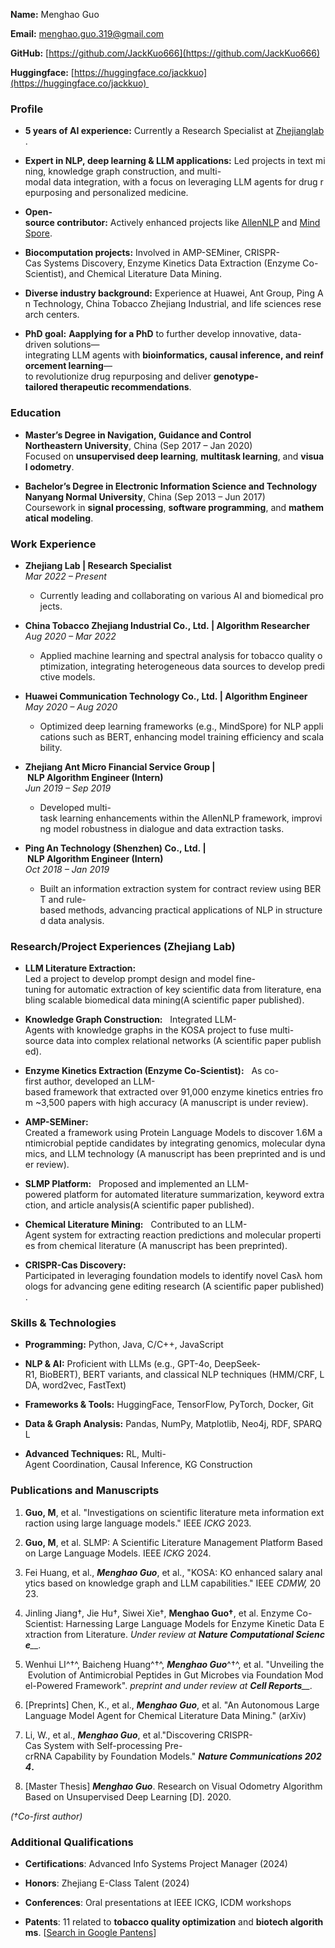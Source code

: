 **Name:** Menghao Guo  

**Email:** [menghao.guo.319@gmail.com](mailto:menghao.guo.319@gmail.com)

**GitHub:** [https://github.com/JackKuo666](https://github.com/JackKuo666)

**Huggingface:** [https://huggingface.co/jackkuo](https://huggingface.co/jackkuo) 

### Profile

*   **5 years of AI experience:** Currently a Research Specialist at [Zhejianglab](https://en.zhejianglab.com/).
    
*   **Expert in NLP, deep learning & LLM applications:** Led projects in text mining, knowledge graph construction, and multi-modal data integration, with a focus on leveraging LLM agents for drug repurposing and personalized medicine.
    
*   **Open-source contributor:** Actively enhanced projects like [AllenNLP](https://github.com/allenai/allennlp/graphs/contributors) and [MindSpore](https://gitee.com/guomenghao319).
    
*   **Biocomputation projects:** Involved in AMP-SEMiner, CRISPR-Cas Systems Discovery, Enzyme Kinetics Data Extraction (Enzyme Co-Scientist), and Chemical Literature Data Mining.
    
*   **Diverse industry background:** Experience at Huawei, Ant Group, Ping An Technology, China Tobacco Zhejiang Industrial, and life sciences research centers.
    
*   **PhD goal:** **Aapplying for a PhD** to further develop innovative, data-driven solutions—integrating LLM agents with **bioinformatics, causal inference, and reinforcement learning**—to revolutionize drug repurposing and deliver **genotype-tailored therapeutic recommendations**.
    

### Education

*   **Master’s Degree in Navigation, Guidance and Control**  
    **Northeastern University**, China (Sep 2017 – Jan 2020)  
    Focused on **unsupervised deep learning**, **multitask learning**, and **visual odometry**.
    
*   **Bachelor’s Degree in Electronic Information Science and Technology**  
    **Nanyang Normal University**, China (Sep 2013 – Jun 2017)  
    Coursework in **signal processing**, **software programming**, and **mathematical modeling**.
    

### Work Experience

*   **Zhejiang Lab | Research Specialist**  
    _Mar 2022 – Present_
    
    *   Currently leading and collaborating on various AI and biomedical projects.
        
*   **China Tobacco Zhejiang Industrial Co., Ltd. | Algorithm Researcher**  
    _Aug 2020 – Mar 2022_
    
    *   Applied machine learning and spectral analysis for tobacco quality optimization, integrating heterogeneous data sources to develop predictive models.
        
*   **Huawei Communication Technology Co., Ltd. | Algorithm Engineer**  
    _May 2020 – Aug 2020_
    
    *   Optimized deep learning frameworks (e.g., MindSpore) for NLP applications such as BERT, enhancing model training efficiency and scalability.
        
*   **Zhejiang Ant Micro Financial Service Group | NLP Algorithm Engineer (Intern)**  
    _Jun 2019 – Sep 2019_
    
    *   Developed multi-task learning enhancements within the AllenNLP framework, improving model robustness in dialogue and data extraction tasks.
        
*   **Ping An Technology (Shenzhen) Co., Ltd. | NLP Algorithm Engineer (Intern)**  
    _Oct 2018 – Jan 2019_
    
    *   Built an information extraction system for contract review using BERT and rule-based methods, advancing practical applications of NLP in structured data analysis.
        

### Research/Project Experiences (Zhejiang Lab)

*   **LLM Literature Extraction:**   Led a project to develop prompt design and model fine-tuning for automatic extraction of key scientific data from literature, enabling scalable biomedical data mining(A scientific paper published).
    
*   **Knowledge Graph Construction:**   Integrated LLM-Agents with knowledge graphs in the KOSA project to fuse multi-source data into complex relational networks (A scientific paper published).
    
*   **Enzyme Kinetics Extraction (Enzyme Co-Scientist):**   As co-first author, developed an LLM-based framework that extracted over 91,000 enzyme kinetics entries from ~3,500 papers with high accuracy (A manuscript is under review).
    
*   **AMP-SEMiner:**   Created a framework using Protein Language Models to discover 1.6M antimicrobial peptide candidates by integrating genomics, molecular dynamics, and LLM technology (A manuscript has been preprinted and is under review).
    
*   **SLMP Platform:**   Proposed and implemented an LLM-powered platform for automated literature summarization, keyword extraction, and article analysis(A scientific paper published).
    
*   **Chemical Literature Mining:**   Contributed to an LLM-Agent system for extracting reaction predictions and molecular properties from chemical literature (A manuscript has been preprinted).
    
*   **CRISPR-Cas Discovery:**   Participated in leveraging foundation models to identify novel Casλ homologs for advancing gene editing research (A scientific paper published).
    

### Skills & Technologies

*   **Programming:** Python, Java, C/C++, JavaScript
    
*   **NLP & AI:** Proficient with LLMs (e.g., GPT-4o, DeepSeek-R1, BioBERT), BERT variants, and classical NLP techniques (HMM/CRF, LDA, word2vec, FastText)
    
*   **Frameworks & Tools:** HuggingFace, TensorFlow, PyTorch, Docker, Git
    
*   **Data & Graph Analysis:** Pandas, NumPy, Matplotlib, Neo4j, RDF, SPARQL
    
*   **Advanced Techniques:** RL, Multi-Agent Coordination, Causal Inference, KG Construction
    

### Publications and Manuscripts

1.  **Guo, M**, et al. "Investigations on scientific literature meta information extraction using large language models." IEEE _ICKG_ 2023.
    
2.  **Guo, M**, et al. SLMP: A Scientific Literature Management Platform Based on Large Language Models. IEEE _ICKG_ 2024.
    
3.  Fei Huang, et al., _**Menghao Guo**_, et al., "KOSA: KO enhanced salary analytics based on knowledge graph and LLM capabilities." IEEE _CDMW,_ 2023.
    
4.  Jinling Jiang†, Jie Hu†, Siwei Xie†, **Menghao Guo†**, et al. Enzyme Co-Scientist: Harnessing Large Language Models for Enzyme Kinetic Data Extraction from Literature. _Under review at_ _**Nature Computational Science**__._
    
5.  Wenhui LI^†^, Baicheng Huang^†^, _**Menghao Guo**_^†^, et al. "Unveiling the Evolution of Antimicrobial Peptides in Gut Microbes via Foundation Model-Powered Framework". _preprint and under review at_ _**Cell Reports**__._
    
6.  \[Preprints\] Chen, K., et al., _**Menghao Guo**_, et al. "An Autonomous Large Language Model Agent for Chemical Literature Data Mining." (arXiv)
    
7.  Li, W., et al., _**Menghao Guo**_, et al."Discovering CRISPR-Cas System with Self-processing Pre-crRNA Capability by Foundation Models." _**Nature Communications 2024**_**.**
    
8.  \[Master Thesis\] _**Menghao Guo**_. Research on Visual Odometry Algorithm Based on Unsupervised Deep Learning \[D\]. 2020.
    
_(†Co-first author)_


### Additional Qualifications

*   **Certifications**: Advanced Info Systems Project Manager (2024)
    
*   **Honors**: Zhejiang E-Class Talent (2024)
    
*   **Conferences**: Oral presentations at IEEE ICKG, ICDM workshops
    
*   **Patents**: 11 related to **tobacco quality optimization** and **biotech algorithms**. \[[Search in Google Pantens](https://patents.google.com/?inventor=%E9%83%AD%E8%92%99%E6%B5%A9&oq=%E9%83%AD%E8%92%99%E6%B5%A9)\]
